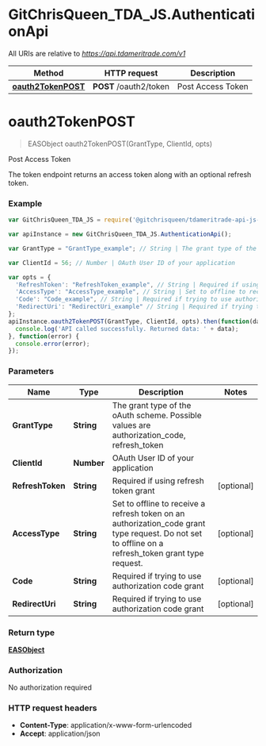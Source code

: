 # GitChrisQueen_TDA_JS.AuthenticationApi

All URIs are relative to *https://api.tdameritrade.com/v1*

Method | HTTP request | Description
------------- | ------------- | -------------
[**oauth2TokenPOST**](AuthenticationApi.md#oauth2TokenPOST) | **POST** /oauth2/token | Post Access Token


<a name="oauth2TokenPOST"></a>
# **oauth2TokenPOST**
> EASObject oauth2TokenPOST(GrantType, ClientId, opts)

Post Access Token

The token endpoint returns an access token along with an optional refresh token.

### Example
```javascript
var GitChrisQueen_TDA_JS = require('@gitchrisqueen/tdameritrade-api-js-client');

var apiInstance = new GitChrisQueen_TDA_JS.AuthenticationApi();

var GrantType = "GrantType_example"; // String | The grant type of the oAuth scheme. Possible values are authorization_code, refresh_token

var ClientId = 56; // Number | OAuth User ID of your application

var opts = { 
  'RefreshToken': "RefreshToken_example", // String | Required if using refresh token grant
  'AccessType': "AccessType_example", // String | Set to offline to receive a refresh token on an authorization_code grant type request. Do not set to offline on a refresh_token grant type request.
  'Code': "Code_example", // String | Required if trying to use authorization code grant
  'RedirectUri': "RedirectUri_example" // String | Required if trying to use authorization code grant
};
apiInstance.oauth2TokenPOST(GrantType, ClientId, opts).then(function(data) {
  console.log('API called successfully. Returned data: ' + data);
}, function(error) {
  console.error(error);
});

```

### Parameters

Name | Type | Description  | Notes
------------- | ------------- | ------------- | -------------
 **GrantType** | **String**| The grant type of the oAuth scheme. Possible values are authorization_code, refresh_token | 
 **ClientId** | **Number**| OAuth User ID of your application | 
 **RefreshToken** | **String**| Required if using refresh token grant | [optional] 
 **AccessType** | **String**| Set to offline to receive a refresh token on an authorization_code grant type request. Do not set to offline on a refresh_token grant type request. | [optional] 
 **Code** | **String**| Required if trying to use authorization code grant | [optional] 
 **RedirectUri** | **String**| Required if trying to use authorization code grant | [optional] 

### Return type

[**EASObject**](EASObject.md)

### Authorization

No authorization required

### HTTP request headers

 - **Content-Type**: application/x-www-form-urlencoded
 - **Accept**: application/json

